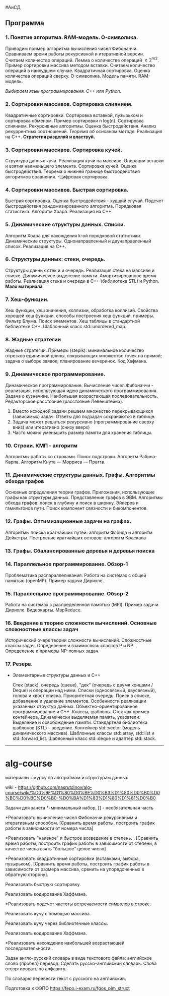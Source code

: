 #АиСД


## Программа 


### 1. Понятие алгоритма. RAM-модель.  O-символика. 
Приводим пример алгоритма вычисления чисел Фибоначчи. Сравниваем время работы рекурсивной  и итеративной версии.  Считаем количество операций. Лемма о количестве операций $\geq 2^{n/2}$. Пример сортировки массива методом вставки. Считаем количество операций в наихудшем случае.  Квадратичная сортировка. Оценка количества операций сверху. O-символика. Модель памяти. RAM-модель.  


*Выбираем язык программирования. C++ или Python.* 


### 2. Сортировки массивов. Сортировка слиянием.  
Квадратичные сортировки. Сортировка вставкой, пузырьком и сортировка обменом.  Пример сортировки n log(n). Сортировка слиянием. Рекурсивные алгоритмы. Оценка быстродействия. Анализ рекуррентных соотношений. *Теорема об основном методе.* Реализация на C++. **Стратегия разделяй и властвуй.**


### 3. Сортировки массивов. Сортировка кучей.  
Структура данных куча. Реализация кучи на массиве. Операции вставки и взятия наименьшего элемента. Сортировка кучей. Оценка быстродействия. Теорема о нижней границе быстродействия алгоритмов сравнения. -Цифровая сортировка. 


### 4. Сортировки массивов.  Быстрая сортировка.  
Быстрая сортировка. Оценка быстродействия - худший случай. Подсчет быстродействия рандомизированного алгоритма. Порядковая статистика. Алгоритм Хоара. Реализация на C++. 


### 5. Динамические структуры данных. Списки. 
Алгоритм Хоара для нахождения k-ой порядковой статистики. Динамические структуры. Однонаправленный и двунаправленный список. Реализация на C++. 


### 6. Структуры данных:  стеки, очередь.   
Структуры данных  стек и и очередь. Реализация стека на массиве и списке. Динамическое выделение памяти.  Амортизированное время работы. Реализация стека и очереди в C++ (библиотека STL) и Python.  **Мало материала**


### 7. Хеш-функции. 


Хеш функции, хеш значения, коллизии, обработка коллизий. Свойства хорошей хеш функции, способы построения хеш функций, примеры. Фильтр Блума. Поиск элементов. Хеш таблицы в стандартной библиотеке C++. Шаблонный класс std::unordered_map.




### 8. Жадные стратегии
Жадные стратегии. Примеры (stepik): минимальное количество отрезков единичной длины, покрывающих множество точек на прямой; задача о выборе заявок; планирование вечеринок. Код Хафмана.  


### 9. Динамическое программирование. 
Динамическое программирование. Вычисление чисел Фибоначчи - реализация, использующая идею динамического программирования. Задача о кузнечике.  Наибольшая возрастающая последовательность. Редакторское расстояние (расстояние Левенштейна). 


1. Вместо исходной задачи решаем множество перекрывающихся (зависимых) задач. Ответы для подзадач сохраняются в таблице.
2. Задача может решаться рекурсивно (программирование сверху вниз) или итеративно (снизу вверх)
3.  Часто можно уменьшить размер памяти для хранения таблицы.   


### 10. Строки. КМП - алгоритм
Алгоритмы работы со строками. Поиск подстроки. Алгоритм Рабина-Карпа.  Алгоритм Кнута — Морриса — Пратта. 


### 11. Динамические структуры данных. Графы. Алгоритмы обхода графов


Основные определения теории графов. Приложения, использующие графы как структуры  данных.  Представление графов в ЭВМ.   Алгоритмы обхода графов: поиск в глубину и  поиск в ширину.   Эйлеров и гамильтонов пути. Поиск компонент связности и бикомпонентов. 




### 12. Графы. Оптимизационные задачи на графах.
Алгоритмы поиска кратчайших путей: алгоритм Флойда и алгоритм Дейкстры.  Построение кратчайших остовов: алгоритм Краскала


### 13. Графы. Сбалансированные деревья и деревья поиска 




### 14. Параллельное программирование. Обзор-1
Проблематика распараллеливания. Работа на системах с общей памятью (openMP).  Пример задачи Дирихле.


 ### 15. Параллельное программирование. Обзор-2
Работа на системах с распределенной памятью (MPI). Пример задачи Дирихле. Видеокарты. MapReduce. 


### 16.  Введение в теорию сложности вычислений. Основные сложностные классы задач
Исторический очерк теории сложности вычислений. Сложностные классы задач. Определение и взаимосвязь классов P и NP. Определение и примеры NP-полных задач.


### 17. Резерв.  


-   Элементарные структуры данных и С++
    
    Стек (stack), очередь (queue), "дек" (очередь с двумя концами / Deque) и операции над ними. Списки (односвязный, двусвязный), голова и хвост списка. Приоритетная очередь. Поиск в списке, добавление и удаление элементов. Особенности реализации указанных структур данных. Объектно-ориентированное программирование и С++. Классы, шаблоны. Стек как пример контейнера, Динамически выделяемая память, указатели. Выделение и освобождение памяти. Стандартная библиотека шаблонов (STL) – введение. Контейнер std::vector (модель динамического массива). Шаблонные классы std::array, std::list и std::forward_list. Шаблонный класс std::deque и адаптер std::stack.



-----------------------------------------------------------
# alg-course
материалы к курсу по алгоритмам и структурам данных

wiki - https://github.com/nasrutdinov/alg-course/wiki/%D0%9F%D1%80%D0%BE%D0%B3%D1%80%D0%B0%D0%BC%D0%BC%D0%B0-%D0%BA%D1%83%D1%80%D1%81%D0%B0

Задачи для зачета *-минимальный набор, [] - необязательная часть

*Реализовать вычисление чисел Фибоначчи рекурсивным и итеративным способом. [Сравнить время работы, построить график работы в зависимости от номера числа]

*Реализовать "наивное" и быстрое возведение в степень. . [Сравнить время работы, построить график работы в зависимости от степени, в качестве числа взять "большое" целое число]

*Реализовать квадратичные сортировки  (вставками, выбора, пузырьком). [Сравнить время работы, построить график работы в зависимости от размера массива, срвнить на упорядоченных в обратную сторону].

Реализовать быструю сортировку. 

Реализовать кодирование Хаффмана. 

*Реализовать подсчет частоты встречаемости символов в строке.

Реализовать кучу с помощью массива. 

Реализовать кучу через библиотечные классы. 

Реализовать кодирование Хаффмана. 

*Реализовать нахождение наибольшей возрастающей последовательности . 

Задан англо-русский словарь в виде текстового файла: английское слово {пробел} перевод.  Сделать русско-английский словарь. Слова отсортировать по алфавиту. 

По словарю перевести текст с русского на английский.


Подготовка к ФЭПО 
https://fepo.i-exam.ru/fgos_pim_struct
